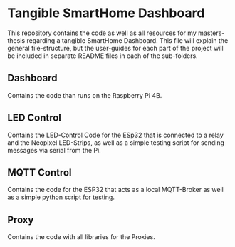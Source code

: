 # Tangible SmartHome Dashboard
This repository contains the code as well as all resources for my masters-thesis regarding a tangible SmartHome Dashboard.
This file will explain the general file-structure, but the user-guides for each part of the project will be included in separate README files in each of the sub-folders.
## Dashboard
Contains the code than runs on the Raspberry Pi 4B.
## LED Control
Contains the LED-Control Code for the ESp32 that is connected to a relay and the Neopixel LED-Strips, as well as a simple testing script for sending messages via serial from the Pi.
## MQTT Control
Contains the code for the ESP32 that acts as a local MQTT-Broker as well as a simple python script for testing.
## Proxy
Contains the code with all libraries for the Proxies.